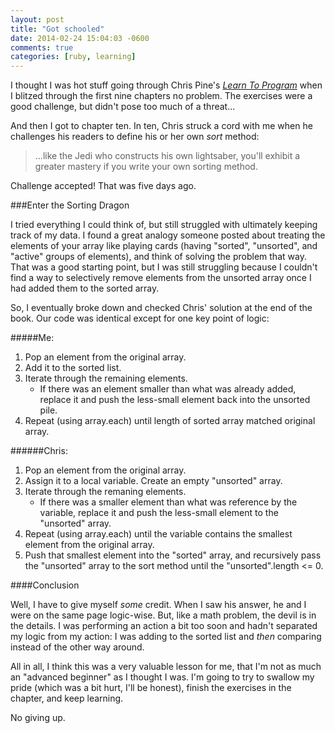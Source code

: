```yaml
---
layout: post
title: "Got schooled"
date: 2014-02-24 15:04:03 -0600
comments: true
categories: [ruby, learning]
---
```


I thought I was hot stuff going through Chris Pine's [_Learn To Program_](http://pragprog.com/book/ltp2/learn-to-program) when I blitzed through the first nine chapters no problem. The exercises were a good challenge, but didn't pose too much of a threat...

And then I got to chapter ten. In ten, Chris struck a cord with me when he challenges his readers to define his or her own _sort_ method:  
> ...like the Jedi who constructs his own lightsaber, you'll exhibit a greater mastery if you write your own sorting method.

Challenge accepted! That was five days ago.

###Enter the Sorting Dragon

I tried everything I could think of, but still struggled with ultimately keeping track of my data.  I found a great analogy someone posted about treating the elements of your array like playing cards (having "sorted", "unsorted", and "active" groups of elements), and think of solving the problem that way. That was a good starting point, but I was still struggling because I couldn't find a way to selectively remove elements from the unsorted array once I had added them to the sorted array.

So, I eventually broke down and checked Chris' solution at the end of the book. Our code was identical except for one key point of logic:

#####Me:
1. Pop an element from the original array.
2. Add it to the sorted list.
3. Iterate through the remaining elements.
	* If there was an element smaller than what was already added, replace it and push the less-small element back into the unsorted pile.
4. Repeat (using array.each) until length of sorted array matched original array.

######Chris:
1. Pop an element from the original array.
2. Assign it to a local variable. Create an empty "unsorted" array.
3. Iterate through the remaning elements.
	* If there was a smaller element than what was reference by the variable, replace it and push the less-small element to the "unsorted" array.
4. Repeat (using array.each) until the variable contains the smallest element from the original array.
5. Push that smallest element into the "sorted" array, and recursively pass the "unsorted" array to the sort method until the "unsorted".length <= 0.

####Conclusion

Well, I have to give myself _some_ credit. When I saw his answer, he and I were on the same page logic-wise. But, like a math problem, the devil is in the details. I was performing an action a bit too soon and hadn't separated my logic from my action: I was adding to the sorted list and _then_ comparing instead of the other way around.

All in all, I think this was a very valuable lesson for me, that I'm not as much an "advanced beginner" as I thought I was. I'm going to try to swallow my pride (which was a bit hurt, I'll be honest), finish the exercises in the chapter, and keep learning. 

No giving up.